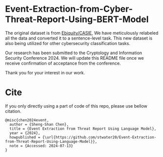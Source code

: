 # Event-Extraction-from-Cyber-Threat-Report-Using-BERT-Model

The original dataset is from [Ebiquity/CASIE](https://github.com/Ebiquity/CASIE),
We have meticulously relabeled all the data and converted it to a sentence-level task. This new dataset is also being utilized for other cybersecurity classification tasks.

Our research has been submitted to the Cryptology and Information Security Conference 2024. We will update this README file once we receive confirmation of acceptance from the conference.

Thank you for your interest in our work.

# Cite

If you only directly using a part of code of this repo, please use bellow citation.

```
@misc{chen2024event,
  author = {Sheng-Shan Chen},
  title = {Event Extraction from Threat Report Using Language Model},
  year = {2024},
  howpublished = {\url{https://github.com/stwater20/Event-Extraction-from-Threat-Report-Using-Language-Model}},
  note = {Accessed: 2024-07-13}
}
```
